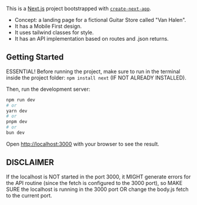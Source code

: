 This is a [Next.js](https://nextjs.org) project bootstrapped with [`create-next-app`](https://github.com/vercel/next.js/tree/canary/packages/create-next-app).

- Concept: a landing page for a fictional Guitar Store called "Van Halen".
- It has a Mobile First design.
- It uses tailwind classes for style.
- It has an API implementation based on routes and .json returns.

## Getting Started

ESSENTIAL!
Before running the project, make sure to run in the terminal inside the project folder:
```npm install next```
(IF NOT ALREADY INSTALLED).

Then, run the development server:

```bash
npm run dev
# or
yarn dev
# or
pnpm dev
# or
bun dev
```

Open [http://localhost:3000](http://localhost:3000) with your browser to see the result.

## DISCLAIMER

If the localhost is NOT started in the port 3000, it MIGHT generate errors for the API routine (since the fetch is configured to the 3000 port), so
MAKE SURE the localhost is running in the 3000 port OR change the body.js fetch to the current port.